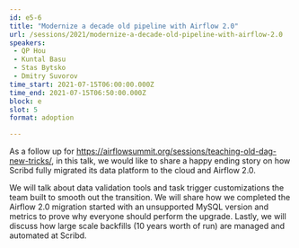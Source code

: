 ```yaml
---
id: e5-6
title: "Modernize a decade old pipeline with Airflow 2.0"
url: /sessions/2021/modernize-a-decade-old-pipeline-with-airflow-2.0
speakers:
 - QP Hou
 - Kuntal Basu
 - Stas Bytsko
 - Dmitry Suvorov
time_start: 2021-07-15T06:00:00.000Z
time_end: 2021-07-15T06:50:00.000Z
block: e
slot: 5
format: adoption

---
```


As a follow up for https://airflowsummit.org/sessions/teaching-old-dag-new-tricks/, in this talk, we would like to share a happy ending story on how Scribd fully migrated its data platform to the cloud and Airflow 2.0.
 
 We will talk about data validation tools and task trigger customizations the team built to smooth out the transition. We will share how we completed the Airflow 2.0 migration started with an unsupported MySQL version and metrics to prove why everyone should perform the upgrade. Lastly, we will discuss how large scale backfills (10 years worth of run) are managed and automated at Scribd.